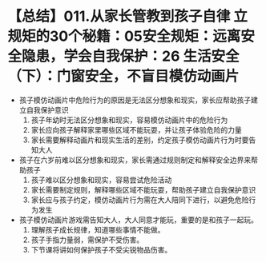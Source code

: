 # 【总结】011.从家长管教到孩子自律 立规矩的30个秘籍：05安全规矩：远离安全隐患，学会自我保护：26 生活安全（下）：门窗安全，不盲目模仿动画片

-   孩子模仿动画片中危险行为的原因是无法区分想象和现实，家长应帮助孩子建立自我保护意识
    1.  孩子年幼时无法区分想象和现实，容易模仿动画片中的危险行为
    2.  家长应向孩子解释家里哪些区域不能玩耍，并让孩子体验危险的力量
    3.  家长需要解释动画片和现实生活的差别，约定孩子模仿动画片行为时要告知大人
-   孩子在六岁前难以区分想象和现实，家长需通过规则制定和解释安全边界来帮助孩子
    1.  孩子难以区分想象和现实，容易尝试危险活动
    2.  家长需要制定规则，解释哪些区域不能玩耍，帮助孩子建立自我保护意识
    3.  家长应与孩子约定，模仿动画片行为需在大人陪同下进行，以避免危险行为发生
-   孩子模仿动画片游戏需告知大人，大人同意才能玩，重要的是和孩子一起玩。
    1.  理解孩子成长规律，知道哪些事情不能做。
    2.  孩子手指力量弱，需保护不受伤害。
    3.  下节课将讲如何保护孩子不受尖锐物品伤害。